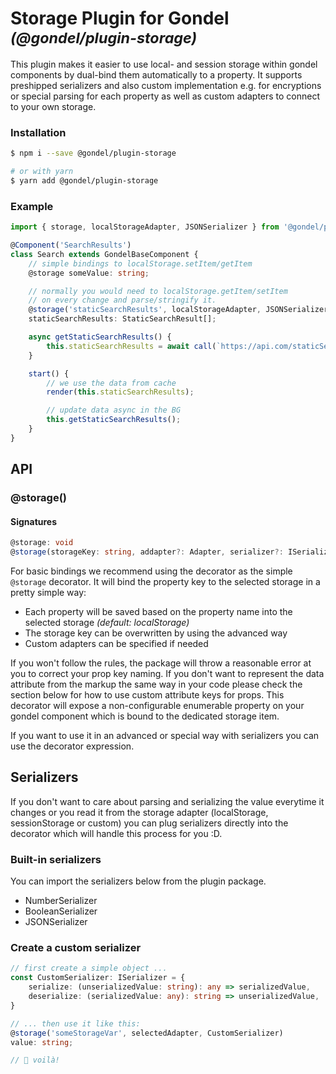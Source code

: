 # Storage Plugin for Gondel <small>_(@gondel/plugin-storage)_</small>
This plugin makes it easier to use local- and session storage within gondel components by dual-bind them
automatically to a property. It supports preshipped serializers and also custom implementation e.g. for encryptions or special parsing for each property 
as well as custom adapters to connect to your own storage.

### Installation
```bash
$ npm i --save @gondel/plugin-storage

# or with yarn
$ yarn add @gondel/plugin-storage
```

### Example

```ts
import { storage, localStorageAdapter, JSONSerializer } from '@gondel/plugin-storage';

@Component('SearchResults')
class Search extends GondelBaseComponent {
    // simple bindings to localStorage.setItem/getItem
    @storage someValue: string;

    // normally you would need to localStorage.getItem/setItem
    // on every change and parse/stringify it.
    @storage('staticSearchResults', localStorageAdapter, JSONSerializer)
    staticSearchResults: StaticSearchResult[];

    async getStaticSearchResults() {
        this.staticSearchResults = await call(`https://api.com/staticSearchResults`);
    }

    start() {
        // we use the data from cache
        render(this.staticSearchResults);

        // update data async in the BG
        this.getStaticSearchResults();
    }
}
```

## API

### @storage()

#### Signatures
```ts
@storage: void
@storage(storageKey: string, addapter?: Adapter, serializer?: ISerializer): void
```

For basic bindings we recommend using the decorator as the simple `@storage` decorator. It will bind the property key to the selected storage in a pretty simple way:

* Each property will be saved based on the property name into the selected storage *(default: localStorage)*
* The storage key can be overwritten by using the advanced way
* Custom adapters can be specified if needed

If you won't follow the rules, the package will throw a reasonable error at you to correct your prop key naming. If you don't want to represent the data attribute from the markup the same way in your code please check the section below for how to use custom attribute keys for props. This decorator will expose a non-configurable enumerable property on your gondel component which is bound to the dedicated storage item.

If you want to use it in an advanced or special way with serializers you can use the decorator expression.

## Serializers
If you don't want to care about parsing and serializing the value everytime it changes or you read it from the storage adapter (localStorage, sessionStorage or custom) you can plug serializers directly into the decorator which will handle this process for you :D.

### Built-in serializers
You can import the serializers below from the plugin package.

* NumberSerializer
* BooleanSerializer
* JSONSerializer

### Create a custom serializer
```ts
// first create a simple object ...
const CustomSerializer: ISerializer = {
    serialize: (unserializedValue: string): any => serializedValue,
    deserialize: (serializedValue: any): string => unserializedValue,
}

// ... then use it like this:
@storage('someStorageVar', selectedAdapter, CustomSerializer)
value: string;

// 🎉 voilà!
```